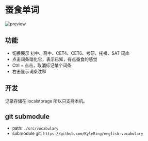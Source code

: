 # 蚕食单词

![preview](https://github.com/user-attachments/assets/c75f80de-0ec9-4173-9d22-9c269303594b)


## 功能
- 切换展示 初中、高中、CET4、CET6、考研、托福、SAT 词库
- 点击词条暗化它，表示已知，有点蚕食的感觉
- Ctrl + 点击，取消标记某个词条
- 右击显示词条注释

## 开发
记录存储在 localstorage 所以只支持本机。

## git submodule

- path: `./src/vocabulary`
- submodule git:  `https://github.com/KyleBing/english-vocabulary`
